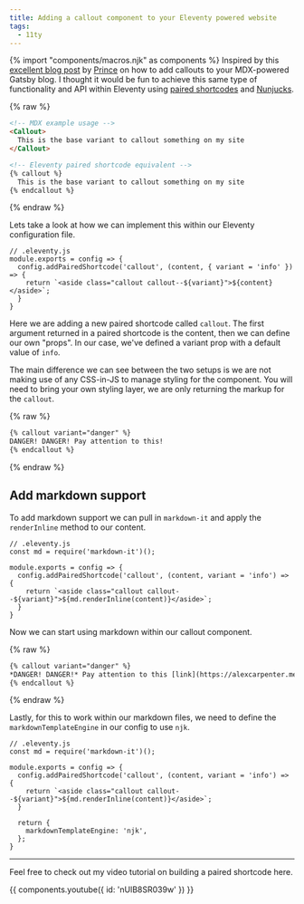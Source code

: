 ```yaml
---
title: Adding a callout component to your Eleventy powered website
tags:
  - 11ty
---
```

{% import "components/macros.njk" as components %}
Inspired by this [excellent blog post](https://prince.dev/blog/callout) by [Prince](https://twitter.com/maxcell) on how to add callouts to your MDX-powered Gatsby blog. I thought it would be fun to achieve this same type of functionality and API within Eleventy using [paired shortcodes](https://www.11ty.dev/docs/shortcodes/#paired-shortcodes) and [Nunjucks](https://mozilla.github.io/nunjucks/).

{% raw %}
```html
<!-- MDX example usage -->
<Callout>
  This is the base variant to callout something on my site
</Callout>

<!-- Eleventy paired shortcode equivalent -->
{% callout %}
  This is the base variant to callout something on my site
{% endcallout %}
```
{% endraw %}

Lets take a look at how we can implement this within our Eleventy configuration file.

```js/2-4
// .eleventy.js
module.exports = config => {
  config.addPairedShortcode('callout', (content, { variant = 'info' }) => {
    return `<aside class="callout callout--${variant}">${content}</aside>`;
  }
}
```

Here we are adding a new paired shortcode called `callout`. The first argument returned in a paired shortcode is the content, then we can define our own "props". In our case, we've defined a variant prop with a default value of `info`.

The main difference we can see between the two setups is we are not making use of any CSS-in-JS to manage styling for the component. You will need to bring your own styling layer, we are only returning the markup for the `callout`.

{% raw %}
```html
{% callout variant="danger" %}
DANGER! DANGER! Pay attention to this!
{% endcallout %}
```
{% endraw %}

## Add markdown support

To add markdown support we can pull in `markdown-it` and apply the `renderInline` method to our content.

```js/1,5
// .eleventy.js
const md = require('markdown-it')();

module.exports = config => {
  config.addPairedShortcode('callout', (content, variant = 'info') => {
    return `<aside class="callout callout--${variant}">${md.renderInline(content)}</aside>`;
  }
}
```

Now we can start using markdown within our callout component.

{% raw %}
```html
{% callout variant="danger" %}
*DANGER! DANGER!* Pay attention to this [link](https://alexcarpenter.me)!
{% endcallout %}
```
{% endraw %}

Lastly, for this to work within our markdown files, we need to define the `markdownTemplateEngine` in our config to use `njk`.

```js/8-10
// .eleventy.js
const md = require('markdown-it')();

module.exports = config => {
  config.addPairedShortcode('callout', (content, variant = 'info') => {
    return `<aside class="callout callout--${variant}">${md.renderInline(content)}</aside>`;
  }

  return {
    markdownTemplateEngine: 'njk',
  };
}
```

---

Feel free to check out my video tutorial on building a paired shortcode here.

{{ components.youtube({ id: 'nUlB8SR039w' }) }}